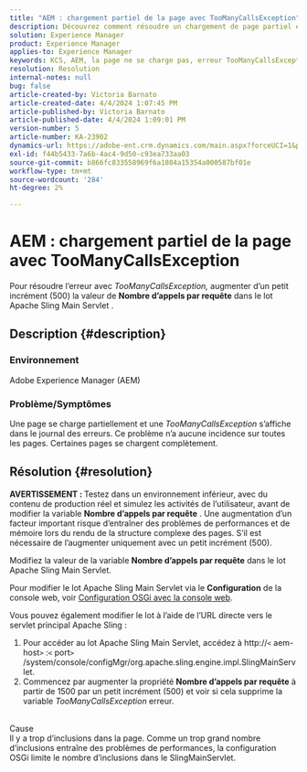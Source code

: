 ```yaml
---
title: "AEM : chargement partiel de la page avec TooManyCallsException"
description: Découvrez comment résoudre un chargement de page partiel en raison d’un trop grand nombre d’inclusions dans la page.
solution: Experience Manager
product: Experience Manager
applies-to: Experience Manager
keywords: KCS, AEM, la page ne se charge pas, erreur TooManyCallsExceptions, TooManyCallsExceptions, Adobe Experience Manager, dépannage, Experience Manager
resolution: Resolution
internal-notes: null
bug: false
article-created-by: Victoria Barnato
article-created-date: 4/4/2024 1:07:45 PM
article-published-by: Victoria Barnato
article-published-date: 4/4/2024 1:09:01 PM
version-number: 5
article-number: KA-23902
dynamics-url: https://adobe-ent.crm.dynamics.com/main.aspx?forceUCI=1&pagetype=entityrecord&etn=knowledgearticle&id=65ed9052-84f2-ee11-904b-6045bd034c54
exl-id: f44b5433-7a6b-4ac4-9d50-c93ea733aa03
source-git-commit: b866fc833558969f6a1804a15354a000587bf01e
workflow-type: tm+mt
source-wordcount: '284'
ht-degree: 2%

---
```


# AEM : chargement partiel de la page avec TooManyCallsException


Pour résoudre l’erreur avec *TooManyCallsException,* augmenter d’un petit incrément (500) la valeur de <b>Nombre d’appels par requête</b> dans le lot Apache Sling Main Servlet .

## Description {#description}


### Environnement

Adobe Experience Manager (AEM)

### Problème/Symptômes

Une page se charge partiellement et une *TooManyCallsException* s’affiche dans le journal des erreurs. Ce problème n’a aucune incidence sur toutes les pages. Certaines pages se chargent complètement.


## Résolution {#resolution}


<b>AVERTISSEMENT : </b>Testez dans un environnement inférieur, avec du contenu de production réel et simulez les activités de l’utilisateur, avant de modifier la variable <b>Nombre d’appels par requête</b> . Une augmentation d’un facteur important risque d’entraîner des problèmes de performances et de mémoire lors du rendu de la structure complexe des pages. S’il est nécessaire de l’augmenter uniquement avec un petit incrément (500). 

Modifiez la valeur de la variable <b>Nombre d’appels par requête</b> dans le lot Apache Sling Main Servlet.

Pour modifier le lot Apache Sling Main Servlet via le <b>Configuration</b> de la console web, voir [Configuration OSGi avec la console web](https://experienceleague.adobe.com/en/docs/experience-manager-65/content/implementing/deploying/configuring/configuring-osgi#osgi-configuration-with-the-web-console).

Vous pouvez également modifier le lot à l’aide de l’URL directe vers le servlet principal Apache Sling :

1. Pour accéder au lot Apache Sling Main Servlet, accédez à http://`<` aem-host`>` :`<` port`>` /system/console/configMgr/org.apache.sling.engine.impl.SlingMainServlet.
2. Commencez par augmenter la propriété <b>Nombre d’appels par requête</b> à partir de 1500 par un petit incrément (500) et voir si cela supprime la variable *TooManyCallsException* erreur.

<br>Cause<br>
Il y a trop d’inclusions dans la page. Comme un trop grand nombre d’inclusions entraîne des problèmes de performances, la configuration OSGi limite le nombre d’inclusions dans le SlingMainServlet.
